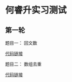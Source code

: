 # 何睿升实习测试

## 第一轮

题目一： 回文数 

[代码链接]('./test1/test1-1.js')

题目二： 数组去重 

[代码链接]('./test1/test1-1.js')
